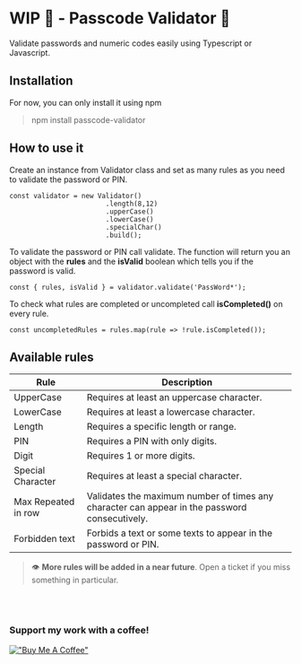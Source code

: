 # WIP 🚧 - Passcode Validator 🔐
 Validate passwords and numeric codes easily using Typescript or Javascript.

## Installation
For now, you can only install it using npm
>npm install passcode-validator

## How to use it
Create an instance from Validator class and set as many rules as you need to validate the password or PIN.

    const validator = new Validator()
                            .length(8,12)
                            .upperCase()
                            .lowerCase()
                            .specialChar()
                            .build();

To validate the password or PIN call validate. The function will return you an object with the **rules** and the **isValid** boolean which tells you if the password is valid.

    const { rules, isValid } = validator.validate('PassWord*');

To check what rules are completed or uncompleted call **isCompleted()** on every rule.

    const uncompletedRules = rules.map(rule => !rule.isCompleted());

## Available rules

| Rule                | Description                                                                                   |
|---------------------|-----------------------------------------------------------------------------------------------|
| UpperCase           | Requires at least an uppercase character.                                                     |
| LowerCase           | Requires at least a lowercase character.                                                      |
| Length              | Requires a specific length or range.                                                          |
| PIN                 | Requires a PIN with only digits.                                                              |
| Digit               | Requires 1 or more digits.                                                                    |
| Special Character   | Requires at least a special character.                                                        |
| Max Repeated in row | Validates the maximum number of times any character can appear in the password consecutively. |
| Forbidden text      | Forbids a text or some texts to appear in the password or PIN.                                |

> 👁 **More rules will be added in a near future**. Open a ticket if you miss something in particular.

<br/><br/>

### Support my work with a coffee!

[!["Buy Me A Coffee"](https://www.buymeacoffee.com/assets/img/custom_images/orange_img.png)](https://www.buymeacoffee.com/agestaun)

